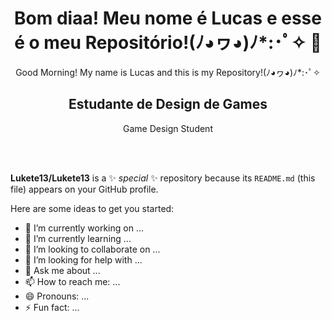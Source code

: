 <h1 align="center"> <b>Bom diaa! Meu nome é Lucas e esse é o meu Repositório!(ﾉ◕ヮ◕)ﾉ*:･ﾟ✧ </b> 🍕</h1>
<p align="center">Good Morning! My name is Lucas and this is my Repository!(ﾉ◕ヮ◕)ﾉ*:･ﾟ✧ </p>

<h2 align="center"> Estudante de Design de Games</h2>
<p align="center"> Game Design Student</p>
<br><br>

**Lukete13/Lukete13** is a ✨ _special_ ✨ repository because its `README.md` (this file) appears on your GitHub profile.

Here are some ideas to get you started:

- 🔭 I’m currently working on ...
- 🌱 I’m currently learning ...
- 👯 I’m looking to collaborate on ...
- 🤔 I’m looking for help with ...
- 💬 Ask me about ...
- 📫 How to reach me: ...
- 😄 Pronouns: ...
- ⚡ Fun fact: ...
